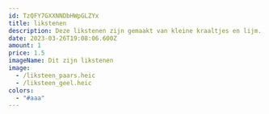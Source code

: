 ```yaml
---
id: TzQFY7GXXNNDbHWpGLZYx
title: likstenen
description: Deze likstenen zijn gemaakt van kleine kraaltjes en lijm.
date: 2023-03-26T19:08:06.600Z
amount: 1
price: 1.5
imageName: Dit zijn likstenen
image:
  - /liksteen_paars.heic
  - /liksteen_geel.heic
colors:
  - "#aaa"
---
```

